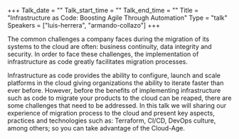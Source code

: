 +++
Talk_date = ""
Talk_start_time = ""
Talk_end_time = ""
Title = "Infrastructure as Code: Boosting Agile Through Automation"
Type = "talk"
Speakers = ["luis-herrera", "armando-collazo"]
+++

The common challenges a company faces during the migration of its systems to the cloud are often: business continuity, data integrity and security. In order to face these challenges, the implementation of infrastructure as code greatly facilitates migration processes.

Infrastructure as code provides the ability to configure, launch and scale platforms in the cloud giving organizations the ability to iterate faster than ever before. However, before the benefits of implementing infrastructure such as code to migrate your products to the cloud can be reaped, there are some challenges that need to be addressed. In this talk we will sharing our experience of migration process to the cloud and present key aspects, practices and technologies such as: Terraform, CI/CD, DevOps culture, among others; so you can take advantage of the Cloud-Age.
